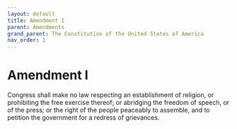 ```yaml
---
layout: default
title: Amendment I
parent: Amendments
grand_parent: The Constitution of the United States of America
nav_order: 1
---
```


# Amendment I

Congress shall make no law respecting an establishment of religion, or prohibiting the free exercise thereof; or abridging the freedom of speech, or of the press; or the right of the people peaceably to assemble, and to petition the government for a redress of grievances.